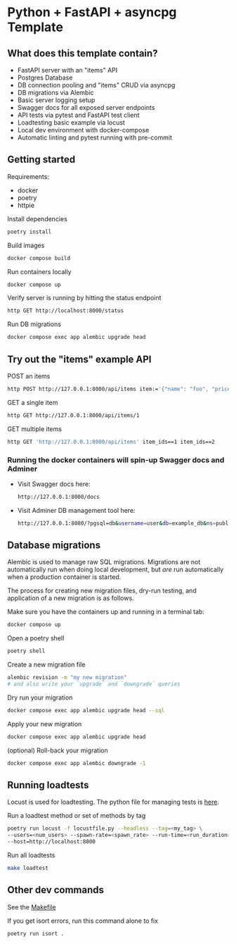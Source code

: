 # Python + FastAPI + asyncpg Template

## What does this template contain?
- FastAPI server with an "items" API
- Postgres Database
- DB connection pooling and "items" CRUD via asyncpg
- DB migrations via Alembic
- Basic server logging setup
- Swagger docs for all exposed server endpoints
- API tests via pytest and FastAPI test client
- Loadtesting basic example via locust
- Local dev environment with docker-compose
- Automatic linting and pytest running with pre-commit

## Getting started

Requirements:
- docker
- poetry
- httpie

Install dependencies
```sh
poetry install
```

Build images
```sh
docker compose build
```

Run containers locally
```sh
docker compose up
```

Verify server is running by hitting the status endpoint
```sh
http GET http://localhost:8000/status
```

Run DB migrations
```sh
docker compose exec app alembic upgrade head
```

## Try out the "items" example API

POST an items
```sh
http POST http://127.0.0.1:8000/api/items item:='{"name": "foo", "price": 3.14}'
```

GET a single item
```sh
http GET http://127.0.0.1:8000/api/items/1
```

GET multiple items
```sh
http GET 'http://127.0.0.1:8000/api/items' item_ids==1 item_ids==2
```

### Running the docker containers will spin-up Swagger docs and Adminer

- Visit Swagger docs here:

    ```sh
    http://127.0.0.1:8000/docs
    ```

- Visit Adminer DB management tool here:

    ```sh
    http://127.0.0.1:8080/?pgsql=db&username=user&db=example_db&ns=public
    ```

## Database migrations

Alembic is used to manage raw SQL migrations. Migrations are not automatically
run when doing local development, but _are_ run automatically when a production
container is started.

The process for creating new migration files, dry-run testing, and application
of a new migration is as follows.

Make sure you have the containers up and running in a terminal tab:
```sh
docker compose up
```

Open a poetry shell
```sh
poetry shell
```

Create a new migration file
```sh
alembic revision -m "my new migration"
# and also write your `upgrade` and `downgrade` queries
```

Dry run your migration
```sh
docker compose exec app alembic upgrade head --sql
```

Apply your new migration
```sh
docker compose exec app alembic upgrade head
```

(optional) Roll-back your migration
```sh
docker compose exec app alembic downgrade -1
```

## Running loadtests

Locust is used for loadtesting. The python file for managing tests is [here](./locustfile.py).

Run a loadtest method or set of methods by tag
```sh
poetry run locust -f locustfile.py --headless --tag=<my_tag> \
--users=<num_users> --spawn-rate=<spawn_rate> --run-time=<run_duration> \
--host=http://localhost:8000
```

Run all loadtests
```sh
make loadtest
```

## Other dev commands

See the [Makefile](./Makefile)

If you get isort errors, run this command alone to fix
```sh
poetry run isort .
```
